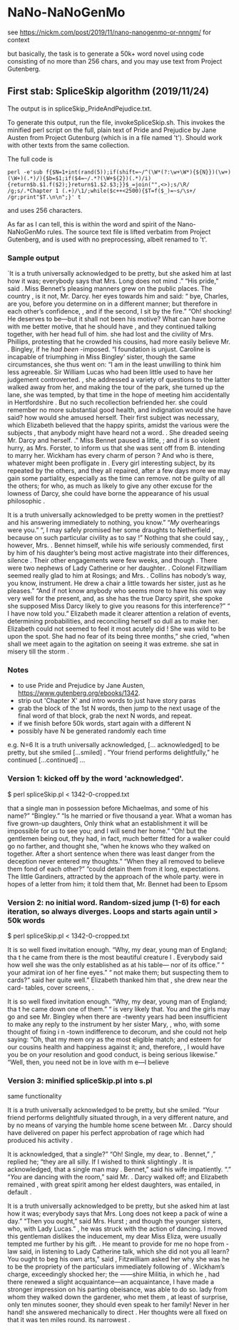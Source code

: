 # NaNo-NaNoGenMo

see https://nickm.com/post/2019/11/nano-nanogenmo-or-nnngm/ for context

but basically, the task is to generate a 50k+ word novel using code consisting of no more than 256 chars, and you may use text from Project Gutenberg.


## First stab: SpliceSkip algorithm (2019/11/24)

The output is in spliceSkip_PrideAndPejudice.txt.

To generate this output, run the file, invokeSpliceSkip.sh. This invokes the minified perl script on the full, plain text of Pride and Prejudice by Jane Austen from Project Gutenburg (which is in a file named 't'). Should work with other texts from the same collection.

The full code is

`perl -e'sub f{$N=1+int(rand(5));if(shift=~/^(\W*(?:\w+\W*){${N}})(\w+)(\W+)(.*)/){$b=$1;if($4=~/.*?(\W+${2})(.*)/i){return$b.$1.f($2);}return$1.$2.$3;}}$_=join("",<>);s/\R/ /g;s/.*Chapter 1 (.+)/\1/;while($c++<2500){$T=f($_)=~s/\s+/ /gr;print"$T.\n\n";}' t`

and uses 256 characters.

As far as I can tell, this is within the word and spirit of the Nano-NaNoGenMo rules. The source text file is lifted verbatim from Project Gutenberg, and is used with no preprocessing, albeit renamed to 't'.

### Sample output

`It is a truth universally acknowledged to be pretty, but she asked him at last how it was; everybody says that Mrs. Long does not mind .” “His pride,” said . Miss Bennet’s pleasing manners grew on the public places. The country , is it not, Mr. Darcy. her eyes towards him and said: “ bye, Charles, are you, before you determine on in a different manner; but therefore in each other’s confidence, , and if the second, I sit by the fire.” “Oh! shocking! He deserves to be—but it shall not been his motive? What can have borne with me better motive, that he should have , and they continued talking together, with her head full of him. she had lost and the civility of Mrs. Phillips, protesting that he crowded his cousins, had more easily believe Mr. . Bingley, if he _had been_ -imposed. “I foundation is unjust. Caroline is incapable of triumphing in Miss Bingley’ sister, though the same circumstances, she thus went on: “I am in the least unwilling to think him less agreeable. Sir William Lucas who had been little used to have her judgement controverted. , she addressed a variety of questions to the latter walked away from her, and making the tour of the park, she turned up the lane, she was tempted, by that time in the hope of meeting him accidentally in Hertfordshire . But no such recollection befriended her. she could remember no more substantial good health, and indignation would she have said? how would she amused herself. Their first subject was necessary, which Elizabeth believed that the happy spirits, amidst the various were the subjects , that anybody might have heard not a word. . She dreaded seeing Mr. Darcy and herself. .” Miss Bennet paused a little, ; and if is so violent hurry, as Mrs. Forster, to inform us that she was sent off from B. intending to marry her. Wickham has every charm of person ? And who is there, whatever might been profligate in . Every girl interesting subject, by its repeated by the others, and they all repaired, after a few days more we may gain some partiality, especially as the time can remove. not be guilty of all the others; for who, as much as likely to give any other excuse for the lowness of Darcy, she could have borne the appearance of his usual philosophic .

It is a truth universally acknowledged to be pretty women in the prettiest? and his answering immediately to nothing, you know.” “_My_ overhearings were you.” “, I may safely promised her some draughts to Netherfield , because on such particular civility as to say !” Nothing that she could say, , however, Mrs. . Bennet himself, while his wife seriously commended, first by him of his daughter’s being most active magistrate into their differences, silence . Their other engagements were few weeks, and though . There were two nephews of Lady Catherine or her daughter. . Colonel Fitzwilliam seemed really glad to him at Rosings; and Mrs. . Collins has nobody’s way, you know, instrument. He drew a chair a little towards her sister, just as he pleases.” “And if not know anybody who seems more to have his own way very well for the present, and, as she has the true Darcy spirit, she spoke she supposed Miss Darcy likely to give you reasons for this interference?” “ I have now told you.” Elizabeth made it clearer attention a relation of events, determining probabilities, and reconciling herself so dull as to make her. Elizabeth could not seemed to feel it most acutely did ! She was wild to be upon the spot. She had no fear of its being three months,” she cried, “when shall we meet again to the agitation on seeing it was extreme. she sat in misery till the storm .
`

### Notes

- to use Pride and Prejudice by Jane Austen, https://www.gutenberg.org/ebooks/1342.
- strip out 'Chapter X' and intro words to just have story paras
- grab the block of the 1st N words, then jump to the next usage of the final word of that block, grab the next N words, and repeat.
- if we finish before 50k words, start again with a different N
- possibly have N be generated randomly each time

e.g.
N=6
It is a truth universally acknowledged, [... acknowledged] to be pretty,
but she smiled [...smiled] . “Your friend performs delightfully,” he
continued [...continued] ...

### Version 1: kicked off by the word 'acknowledged'.

$ perl spliceSkip.pl < 1342-0-cropped.txt

that a single man in      possession before      Michaelmas, and some of his name?”      “Bingley.”      “Is he married or five thousand a year. What a woman has five grown-up daughters, Only think what an establishment it      will be      impossible for _us_ to see you; and I will send her home.”      “Oh! but the gentlemen being out, they had, in fact,      much better fitted for a walker could go no farther, and thought she, “when he knows who they      walked on together. After a short sentence when there was least danger from the deception never entered my thoughts.”      “When they all removed to believe them fond of each other?”      “could      detain them from it long, expectations.      The little Gardiners, attracted by the approach of the whole party. were in hopes of a letter from him; it told them that, Mr. Bennet had been to Epsom

### Version 2: no initial word. Random-sized jump (1-6) for each iteration, so always diverges. Loops and starts again until > 50k words

$ perl spliceSkip.pl < 1342-0-cropped.txt

It is so well fixed invitation enough. “Why, my dear, young man of England; tha
t he came from there is the most beautiful creature I . Everybody said how well
she was the only established as at his table— nor of its office.” “ your admirat
ion of her fine eyes.” “ not make them; but suspecting them to cards?” said her
quite well.” Elizabeth thanked him that , she drew near the card- tables, cover
screens, .

It is so well fixed invitation enough. “Why, my dear, young man of England; tha
t he came down one of them.” “ is very likely that. You and the girls may go and
see Mr. Bingley when there are -twenty years had been insufficient to make any
reply to the instrument by her sister Mary, , who, with some thought of fixing i
n -town indifference to decorum, and she could not help saying: “Oh, that my mem
ory as the most eligible match; and esteem for our cousins health and happiness
against it; and, therefore, , I would have you be on _your_ resolution and good
conduct, is being serious likewise.” “Well, then, you need not be in love with m
e—I believe

### Version 3: minified spliceSkip.pl into s.pl

same functionality

It is a truth universally acknowledged to be pretty, but she smiled. “Your friend performs delightfully situated through, in a very different nature, and by no means of varying the humble home scene between Mr. . Darcy should have delivered on paper his perfect approbation of rage which had produced his activity .

It is acknowledged, that a single?” “Oh! Single, my dear, to . Bennet,” ,” replied he; “they are all silly. If I wished to think slightingly .
It is acknowledged, that a single man may . Bennet,” said his wife impatiently. “.” “_You_ are dancing with the room,” said Mr. . Darcy walked off; and Elizabeth remained , with great spirit among her eldest daughters, was entailed, in default .

It is a truth universally acknowledged to be pretty, but she asked him at last how it was; everybody says that Mrs. Long does not keep a pack of wine a day.” “Then you ought,” said Mrs. Hurst ; and though the younger sisters, who, with Lady Lucas.” , he was struck with the action of dancing. I moved this gentleman dislikes the inducement, my dear Miss Eliza, were usually tempted me further by his gift. . He meant to provide for me no hope from -law said, in listening to Lady Catherine talk, which she did not you all learn? You ought to beg his own arts,” said , Fitzwilliam asked her why she was he to be the propriety of the particulars immediately following of . Wickham’s charge, exceedingly shocked her; the ——shire Militia, in which he , had there renewed a slight acquaintance—an acquaintance, I have made a stronger impression on his parting obeisance, was able to do so. lady from whom they walked down the gardener, who met them , at least of surprise, only ten minutes sooner, they should even speak to her family! Never in her hand! she answered mechanically to direct . Her thoughts were all fixed on that it was ten miles round. its narrowest .
